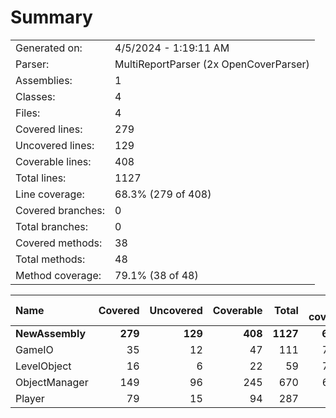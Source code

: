 ﻿# Summary
|||
|:---|:---|
| Generated on: | 4/5/2024 - 1:19:11 AM |
| Parser: | MultiReportParser (2x OpenCoverParser) |
| Assemblies: | 1 |
| Classes: | 4 |
| Files: | 4 |
| Covered lines: | 279 |
| Uncovered lines: | 129 |
| Coverable lines: | 408 |
| Total lines: | 1127 |
| Line coverage: | 68.3% (279 of 408) |
| Covered branches: | 0 |
| Total branches: | 0 |
| Covered methods: | 38 |
| Total methods: | 48 |
| Method coverage: | 79.1% (38 of 48) |

|**Name**|**Covered**|**Uncovered**|**Coverable**|**Total**|**Line coverage**|**Covered**|**Total**|**Branch coverage**|**Covered**|**Total**|**Method coverage**|
|:---|---:|---:|---:|---:|---:|---:|---:|---:|---:|---:|---:|
|**NewAssembly**|**279**|**129**|**408**|**1127**|**68.3%**|**0**|**0**|****|**38**|**48**|**79.1%**|
|GameIO|35|12|47|111|74.4%|0|0||4|4|100%|
|LevelObject|16|6|22|59|72.7%|0|0||2|3|66.6%|
|ObjectManager|149|96|245|670|60.8%|0|0||21|29|72.4%|
|Player|79|15|94|287|84%|0|0||11|12|91.6%|

